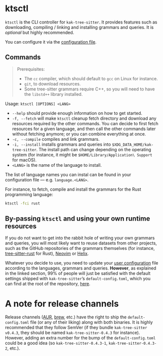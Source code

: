 # ktsctl

`ktsctl` is the CLI controller for `kak-tree-sitter`. It provides features such as downloading, compiling / linking and
installing grammars and queries. It is _optional_ but highly recommended.

You can configure it via the [configuration file](configuration.md).

## Commands

> Prerequisites:
>
> - The `cc` compiler, which should default to `gcc` on Linux for instance.
> - `git`, to download resources.
> - Some tree-sitter grammars require C++, so you will need to have the `libstd++` library installed.

Usage: `ktsctl [OPTIONS] <LANG>`

- `--help` should provide enough information on how to get started.
- `-f, --fetch` will make `ktsctl` cleanup fetch directory and download any resources required by the other commands. You
  can decide to first fetch resources for a given language, and then call the other commands later without fetching
  anymore; or you can combine everything at once.
- `-c, --compile` compiles and link grammars.
- `-i, --install` installs grammars and queries into `$XDG_DATA_HOME/kak-tree-sitter`. The install path can change
  depending on the operating system (for instance, it might be `$HOME/Library/Application\ Support` for macOS).
- `<LANG>` is the name of the language to install.

The list of language names you can instal can be found in your configuration file — e.g. `language.<LANG>`.

For instance, to fetch, compile and install the grammars for the Rust programming language:

```sh
ktsctl -fci rust
```

## By-passing `ktsctl` and using your own runtime resources

If you do not want to get into the rabbit hole of writing your own grammars and queries, you will most likely want to
reuse datasets from other projects, such as the GitHub repositories of the grammars themselves (for instance,
[tree-sitter-rust] for Rust), [Neovim] or [Helix].

Whatever you decide to use, you need to update your [user configuration](configuration.md) file according to the
languages, grammars and queries. **However**, as explained in the linked section, 99% of people will just be satisfied
with the default settings shipped with `kak-tree-sitter`’s `default-config.toml`, which you can find at the root of the
repository, [here](https://github.com/hadronized/kak-tree-sitter/blob/master/default-config.toml).

# A note for release channels

Release channels ([AUR], [brew], etc.) have the right to ship the `default-config.toml` file (or any of their liking)
along with both binaries. It is highly recommended that they follow SemVer (if they bundle `kak-tree-sitter v0.4.3`,
they should be named `kak-tree-sitter-0.4.3` for instance). However, adding an extra number for the bump of the
`default-config.toml` could be a good idea (so `kak-tree-sitter-0.4.3-1`, `kak-tree-sitter-0.4.3-2`, etc.).

[tree-sitter-rust]: https://github.com/tree-sitter/tree-sitter-rust/tree/master/queries
[Neovim]: https://github.com/nvim-treesitter/nvim-treesitter/tree/master/queries
[Helix]: https://github.com/helix-editor/helix/tree/master/runtime/queries
[AUR]: https://aur.archlinux.org
[brew]: https://brew.sh
